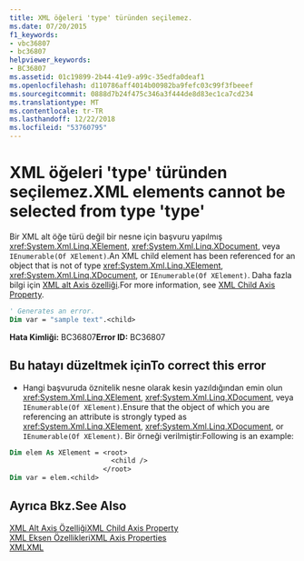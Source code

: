 ```yaml
---
title: XML öğeleri 'type' türünden seçilemez.
ms.date: 07/20/2015
f1_keywords:
- vbc36807
- bc36807
helpviewer_keywords:
- BC36807
ms.assetid: 01c19899-2b44-41e9-a99c-35edfa0deaf1
ms.openlocfilehash: d110786aff4014b00982ba9fefc03c99f3fbeeef
ms.sourcegitcommit: 0888d7b24f475c346a3f444de8d83ec1ca7cd234
ms.translationtype: MT
ms.contentlocale: tr-TR
ms.lasthandoff: 12/22/2018
ms.locfileid: "53760795"
---
```

# <a name="xml-elements-cannot-be-selected-from-type-type"></a><span data-ttu-id="4f88b-102">XML öğeleri 'type' türünden seçilemez.</span><span class="sxs-lookup"><span data-stu-id="4f88b-102">XML elements cannot be selected from type 'type'</span></span>
<span data-ttu-id="4f88b-103">Bir XML alt öğe türü değil bir nesne için başvuru yapılmış <xref:System.Xml.Linq.XElement>, <xref:System.Xml.Linq.XDocument>, veya `IEnumerable(Of XElement)`.</span><span class="sxs-lookup"><span data-stu-id="4f88b-103">An XML child element has been referenced for an object that is not of type <xref:System.Xml.Linq.XElement>, <xref:System.Xml.Linq.XDocument>, or `IEnumerable(Of XElement)`.</span></span> <span data-ttu-id="4f88b-104">Daha fazla bilgi için [XML alt Axis özelliği](../../visual-basic/language-reference/xml-axis/xml-child-axis-property.md).</span><span class="sxs-lookup"><span data-stu-id="4f88b-104">For more information, see [XML Child Axis Property](../../visual-basic/language-reference/xml-axis/xml-child-axis-property.md).</span></span>  
  
```vb  
' Generates an error.  
Dim var = "sample text".<child>  
```  
  
 <span data-ttu-id="4f88b-105">**Hata Kimliği:** BC36807</span><span class="sxs-lookup"><span data-stu-id="4f88b-105">**Error ID:** BC36807</span></span>  
  
## <a name="to-correct-this-error"></a><span data-ttu-id="4f88b-106">Bu hatayı düzeltmek için</span><span class="sxs-lookup"><span data-stu-id="4f88b-106">To correct this error</span></span>  
  
-   <span data-ttu-id="4f88b-107">Hangi başvuruda öznitelik nesne olarak kesin yazıldığından emin olun <xref:System.Xml.Linq.XElement>, <xref:System.Xml.Linq.XDocument>, veya `IEnumerable(Of XElement)`.</span><span class="sxs-lookup"><span data-stu-id="4f88b-107">Ensure that the object of which you are referencing an attribute is strongly typed as <xref:System.Xml.Linq.XElement>, <xref:System.Xml.Linq.XDocument>, or `IEnumerable(Of XElement)`.</span></span> <span data-ttu-id="4f88b-108">Bir örneği verilmiştir:</span><span class="sxs-lookup"><span data-stu-id="4f88b-108">Following is an example:</span></span>  
  
```vb  
Dim elem As XElement = <root>  
                         <child />  
                       </root>  
Dim var = elem.<child>  
```  
  
## <a name="see-also"></a><span data-ttu-id="4f88b-109">Ayrıca Bkz.</span><span class="sxs-lookup"><span data-stu-id="4f88b-109">See Also</span></span>  
 [<span data-ttu-id="4f88b-110">XML Alt Axis Özelliği</span><span class="sxs-lookup"><span data-stu-id="4f88b-110">XML Child Axis Property</span></span>](../../visual-basic/language-reference/xml-axis/xml-child-axis-property.md)  
 [<span data-ttu-id="4f88b-111">XML Eksen Özellikleri</span><span class="sxs-lookup"><span data-stu-id="4f88b-111">XML Axis Properties</span></span>](../../visual-basic/language-reference/xml-axis/index.md)  
 [<span data-ttu-id="4f88b-112">XML</span><span class="sxs-lookup"><span data-stu-id="4f88b-112">XML</span></span>](../../visual-basic/programming-guide/language-features/xml/index.md)
